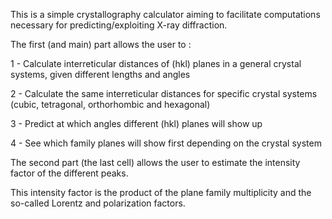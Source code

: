 This is a simple crystallography calculator aiming to facilitate computations necessary for predicting/exploiting
X-ray diffraction.

The first (and main) part allows the user to :

  1 - Calculate interreticular distances of (hkl) planes in a general crystal systems, given different lengths and angles
  
  2 - Calculate the same interreticular distances for specific crystal systems (cubic, tetragonal, orthorhombic and hexagonal)
  
  3 - Predict at which angles different (hkl) planes will show up 
  
  4 - See which family planes will show first depending on the crystal system

The second part (the last cell) allows the user to estimate the intensity factor of the different peaks.

This intensity factor is the product of the plane family multiplicity and the so-called Lorentz and polarization factors.
